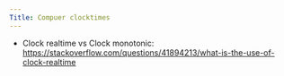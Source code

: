 ```yaml
---
Title: Compuer clocktimes
---
```


- Clock realtime vs Clock monotonic: https://stackoverflow.com/questions/41894213/what-is-the-use-of-clock-realtime
